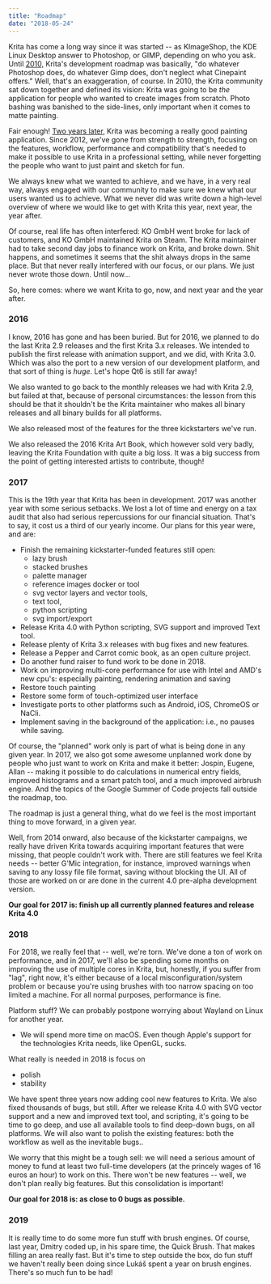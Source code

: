 ```yaml
---
title: "Roadmap"
date: "2018-05-24"
---
```


Krita has come a long way since it was started -- as KImageShop, the KDE Linux Desktop answer to Photoshop, or GIMP, depending on who you ask. Until [2010,](https://dot.kde.org/2010/03/15/second-krita-sprint-ends-tea) Krita's development roadmap was basically, "do whatever Photoshop does, do whatever Gimp does, don't neglect what Cinepaint offers." Well, that's an exaggeration, of course. In 2010, the Krita community sat down together and defined its vision: Krita was going to be _the_ application for people who wanted to create images from scratch. Photo bashing was banished to the side-lines, only important when it comes to matte painting.

Fair enough! [Two years later](http://www.davidrevoy.com/article114/krita-project-an-old-challenge-won-2-4-very-soon), Krita was becoming a really good painting application. Since 2012, we've gone from strength to strength, focusing on the features, workflow, performance and compatibility that's needed to make it possible to use Krita in a professional setting, while never forgetting the people who want to just paint and sketch for fun.

We always knew what we wanted to achieve, and we have, in a very real way, always engaged with our community to make sure we knew what our users wanted us to achieve. What we never did was write down a high-level overview of where we would like to get with Krita this year, next year, the year after.

Of course, real life has often interfered: KO GmbH went broke for lack of customers, and KO GmbH maintained Krita on Steam. The Krita maintainer had to take second day jobs to finance work on Krita, and broke down. Shit happens, and sometimes it seems that the shit always drops in the same place. But that never really interfered with our focus, or our plans. We just never wrote those down. Until now...

So, here comes: where we want Krita to go, now, and next year and the year after.

### 2016

I know, 2016 has gone and has been buried. But for 2016, we planned to do the last Krita 2.9 releases and the first Krita 3.x releases. We intended to publish the first release with animation support, and we did, with Krita 3.0. Which was also the port to a new version of our development platform, and that sort of thing is _huge_. Let's hope Qt6 is still far away!

We also wanted to go back to the monthly releases we had with Krita 2.9, but failed at that, because of personal circumstances: the lesson from this should be that it shouldn't be the Krita maintainer who makes all binary releases and all binary builds for all platforms.

We also released most of the features for the three kickstarters we've run.

We also released the 2016 Krita Art Book, which however sold very badly, leaving the Krita Foundation with quite a big loss. It was a big success from the point of getting interested artists to contribute, though!

### 2017

This is the 19th year that Krita has been in development. 2017 was another year with some serious setbacks. We lost a lot of time and energy on a tax audit that also had serious repercussions for our financial situation. That's to say, it cost us a third of our yearly income. Our plans for this year were, and are:

- Finish the remaining kickstarter-funded features still open:
    - lazy brush
    - stacked brushes
    - palette manager
    - reference images docker or tool
    - svg vector layers and vector tools,
    - text tool,
    - python scripting
    - svg import/export
- Release Krita 4.0 with Python scripting, SVG support and improved Text tool.
- Release plenty of Krita 3.x releases with bug fixes and new features.
- Release a Pepper and Carrot comic book, as an open culture project.
- Do another fund raiser to fund work to be done in 2018.
- Work on improving multi-core performance for use with Intel and AMD's new cpu's: especially painting, rendering animation and saving
- Restore touch painting
- Restore some form of touch-optimized user interface
- Investigate ports to other platforms such as Android, iOS, ChromeOS or NaCli.
- Implement saving in the background of the application: i.e., no pauses while saving.

Of course, the "planned" work only is part of what is being done in any given year. In 2017, we also got some awesome unplanned work done by people who just want to work on Krita and make it better: Jospin, Eugene, Allan -- making it possible to do calculations in numerical entry fields, improved histograms and a smart patch tool, and a much improved airbrush engine. And the topics of the Google Summer of Code projects fall outside the roadmap, too.

The roadmap is just a general thing, what do we feel is the most important thing to move forward, in a given year.

Well, from 2014 onward, also because of the kickstarter campaigns, we really have driven Krita towards acquiring important features that were missing, that people couldn't work with. There are still features we feel Krita needs -- better G'Mic integration, for instance, improved warnings when saving to any lossy file file format, saving without blocking the UI. All of those are worked on or are done in the current 4.0 pre-alpha development version.

**Our goal for 2017 is: finish up all currently planned features and release Krita 4.0**

### 2018

For 2018, we really feel that -- well, we're torn. We've done a ton of work on performance, and in 2017, we'll also be spending some months on improving the use of multiple cores in Krita, but, honestly, if you suffer from "lag", right now, it's either because of a local misconfiguration/system problem or because you're using brushes with too narrow spacing on too limited a machine. For all normal purposes, performance is fine.

Platform stuff? We can probably postpone worrying about Wayland on Linux for another year.

- We will spend more time on macOS. Even though Apple's support for the technologies Krita needs, like OpenGL, sucks.

What really is needed in 2018 is focus on

- polish
- stability

We have spent three years now adding cool new features to Krita. We also fixed thousands of bugs, but still. After we release Krita 4.0 with SVG vector support and a new and improved text tool, and scripting, it's going to be time to go deep, and use all available tools to find deep-down bugs, on all platforms. We will also want to polish the existing features: both the workflow as well as the inevitable bugs..

We worry that this might be a tough sell: we will need a serious amount of money to fund at least two full-time developers (at the princely wages of 16 euros an hour) to work on this. There won't be new features -- well, we don't plan really big features. But this consolidation is important!

**Our goal for 2018 is: as close to 0 bugs as possible.**

### 2019

It is really time to do some more fun stuff with brush engines. Of course, last year, Dmitry coded up, in his spare time, the Quick Brush. That makes filling an area really fast. But it's time to step outside the box, do fun stuff we haven't really been doing since Lukáš spent a year on brush engines. There's so much fun to be had!
